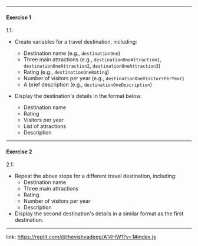 * * *

#### **Exercise 1**

1.1:

*   Create variables for a travel destination, including:
    
    *   Destination name (e.g., `destinationOne`)
    *   Three main attractions (e.g., `destinationOneAttraction1`, `destinationOneAttraction2`, `destinationOneAttraction3`)
    *   Rating (e.g., `destinationOneRating`)
    *   Number of visitors per year (e.g., `destinationOneVisitorsPerYear`)
    *   A brief description (e.g., `destinationOneDescription`)
*   Display the destination's details in the format below:
    
    *   Destination name
    *   Rating
    *   Visitors per year
    *   List of attractions
    *   Description

* * *

#### **Exercise 2**

2.1:

*   Repeat the above steps for a different travel destination, including:
    *   Destination name
    *   Three main attractions
    *   Rating
    *   Number of visitors per year
    *   Description
*   Display the second destination's details in a similar format as the first destination.

* * *

link: https://replit.com/@thevishvadeep/A14HW1?v=1#index.js
